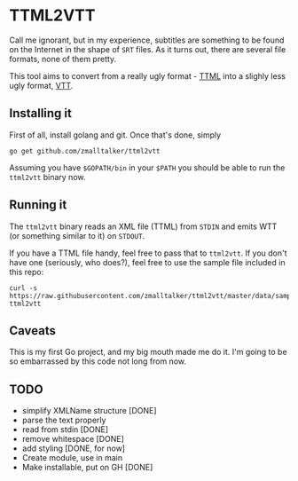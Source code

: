 # TTML2VTT

Call me ignorant, but in my experience, subtitles are something to be
found on the Internet in the shape of `SRT` files. As it turns out,
there are several file formats, none of them pretty.

This tool aims to convert from a really ugly format -
[TTML](http://www.w3.org/TR/ttaf1-dfxp/) into a slighly less ugly
format, [VTT](http://dev.w3.org/html5/webvtt/).


## Installing it

First of all, install golang and git. Once that's done, simply

```shell
go get github.com/zmalltalker/ttml2vtt
```

Assuming you have `$GOPATH/bin` in your `$PATH` you should be able to
run the `ttml2vtt` binary now.

## Running it

The `ttml2vtt` binary reads an XML file (TTML) from `STDIN` and emits
WTT (or something similar to it) on `STDOUT`.


If you have a TTML file handy, feel free to pass that to
`ttml2vtt`. If you don't have one (seriously, who does?), feel free to
use the sample file included in this repo:

```
curl -s https://raw.githubusercontent.com/zmalltalker/ttml2vtt/master/data/sample.xml| ttml2vtt
```


## Caveats

This is my first Go project, and my big mouth made me do it. I'm going
to be so embarrassed by this code not long from now.

## TODO

* simplify XMLName structure [DONE]
* parse the text properly
* read from stdin [DONE]
* remove whitespace [DONE]
* add styling [DONE, for now]
* Create module, use in main
* Make installable, put on GH [DONE]
